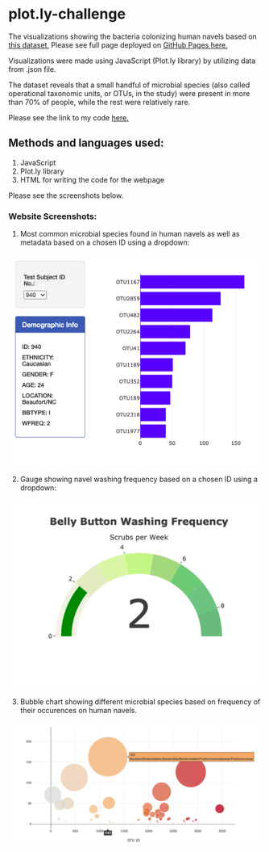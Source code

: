# plot.ly-challenge

The visualizations showing the bacteria colonizing human navels based on [this dataset.](http://robdunnlab.com/projects/belly-button-biodiversity/)
Please see full page deployed on [GitHub Pages here.](https://nadiarichards.github.io/plot.ly-challenge/)

Visualizations were made using JavaScript (Plot.ly library) by utilizing data from .json file.

The dataset reveals that a small handful of microbial species (also called operational taxonomic units, or OTUs, in the study) were present in more than 70% of people, while the rest were relatively rare.

Please see the link to my code [here.](https://github.com/nadiarichards/plot.ly-challenge/blob/main/static/js/app.js) 

## Methods and languages used:

1. JavaScript
2. Plot.ly library
3. HTML for writing the code for the webpage

Please see the screenshots below.

### Website Screenshots:

1. Most common microbial species found in human navels as well as metadata based on a chosen ID using a dropdown:

![otu-types](https://github.com/nadiarichards/plot.ly-challenge/blob/main/images/otu_types.png)

2. Gauge showing navel washing frequency based on a chosen ID using a dropdown:

![gauge](https://github.com/nadiarichards/plot.ly-challenge/blob/main/images/gauge.png)

3. Bubble chart showing different microbial species based on frequency of their occurences on human navels.

![bubble_chart](https://github.com/nadiarichards/plot.ly-challenge/blob/main/images/bubble_chart.png)
